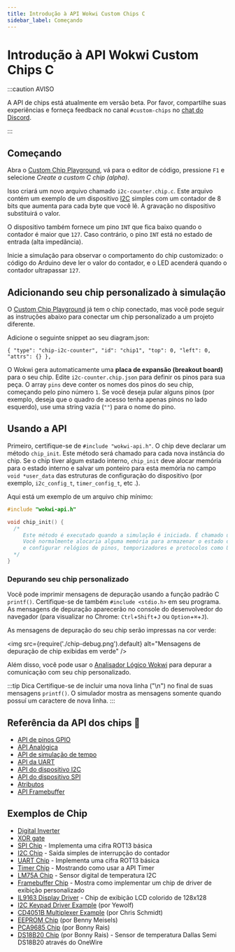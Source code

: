 ```yaml
---
title: Introdução à API Wokwi Custom Chips C
sidebar_label: Começando
---
```


# Introdução à API Wokwi Custom Chips C

:::caution AVISO

A API de chips está atualmente em versão beta. Por favor, compartilhe suas experiências e forneça feedback no canal `#custom-chips` no [chat do Discord](https://wokwi.com/discord).

:::

## Começando

Abra o [Custom Chip Playground](https://wokwi.com/projects/327144279206003284), vá para o editor de código, pressione `F1` e selecione _Create a custom C chip (alpha)_.

Isso criará um novo arquivo chamado `i2c-counter.chip.c`. Este arquivo contém um exemplo de um dispositivo [I2C](i2c) simples com um contador de 8 bits que aumenta para cada byte que você lê. A gravação no dispositivo substituirá o valor.

O dispositivo também fornece um pino `INT` que fica baixo quando o contador é maior que `127`. Caso contrário, o pino `INT` está no estado de entrada (alta impedância).

Inicie a simulação para observar o comportamento do chip customizado: o código do Arduino deve ler o valor do contador, e o LED acenderá quando o contador ultrapassar `127`.

## Adicionando seu chip personalizado à simulação

O [Custom Chip Playground](https://wokwi.com/projects/327144279206003284) já tem o chip conectado, mas você pode seguir as instruções abaixo para conectar um chip personalizado a um projeto diferente.

Adicione o seguinte snippet ao seu diagram.json:

`{ "type": "chip-i2c-counter", "id": "chip1", "top": 0, "left": 0, "attrs": {} },`

O Wokwi gera automaticamente uma **placa de expansão (breakout board)** para o seu chip. Edite `i2c-counter.chip.json` para definir os pinos para sua peça. O array `pins` deve conter os nomes dos pinos do seu chip, começando pelo pino número `1`. Se você deseja pular alguns pinos (por exemplo, deseja que o quadro de acesso tenha apenas pinos no lado esquerdo), use uma string vazia (`""`) para o nome do pino.

## Usando a API

Primeiro, certifique-se de `#include "wokwi-api.h"`.
O chip deve declarar um método `chip_init`. Este método será chamado para cada nova instância do chip. Se o chip tiver algum estado interno, `chip_init` deve alocar memória para o estado interno e salvar um ponteiro para esta memória no campo `void *user_data` das estruturas de configuração do dispositivo (por exemplo, `i2c_config_t`, `timer_config_t`, etc .).

Aqui está um exemplo de um arquivo chip mínimo:

```cpp
#include "wokwi-api.h"

void chip_init() {
  /*
     Este método é executado quando a simulação é iniciada. É chamado uma vez para cada instância do chip.
     Você normalmente alocaria alguma memória para armazenar o estado do chip, inicializar um monte de pinos com pin_init(),
     e configurar relógios de pinos, temporizadores e protocolos como UART, I2C e SPI.
  */
}
```

### Depurando seu chip personalizado

Você pode imprimir mensagens de depuração usando a função padrão C `printf()`. Certifique-se de também `#include <stdio.h>` em seu programa. As mensagens de depuração aparecerão no console do desenvolvedor do navegador (para visualizar no Chrome: `Ctrl`+`Shift`+`J` ou `Option`+`⌘`+`J`).

As mensagens de depuração do seu chip serão impressas na cor verde:

<img src={require('./chip-debug.png').default} alt="Mensagens de depuração de chip exibidas em verde" />

Além disso, você pode usar o [Analisador Lógico Wokwi](../guides/logic-analyzer) para depurar a comunicação com seu chip personalizado.

:::tip Dica
Certifique-se de incluir uma nova linha ("\n") no final de suas mensagens `printf()`. O simulador mostra as mensagens somente quando possuí um caractere de nova linha.
:::

## Referência da API dos chips 📖

- [API de pinos GPIO](gpio)
- [API Analógica](analog)
- [API de simulação de tempo](time)
- [API da UART](uart)
- [API do dispositivo I2C](i2c)
- [API do dispositivo SPI](spi)
- [Atributos](attributes)
- [API Framebuffer](framebuffer)

## Exemplos de Chip

- [Digital Inverter](https://wokwi.com/projects/327458636089524820)
- [XOR gate](https://wokwi.com/projects/329456176677782100)
- [SPI Chip](https://wokwi.com/projects/330669951756010068) - Implementa uma cifra ROT13 básica
- [I2C Chip](https://wokwi.com/projects/344061754973618771) - Saída simples de interrupção do contador
- [UART Chip](https://wokwi.com/projects/333638144389808723) - Implementa uma cifra ROT13 básica
- [Timer Chip](https://wokwi.com/projects/341265875285836370) - Mostrando como usar a API Timer
- [LM75A Chip](https://wokwi.com/projects/344037885763125843) - Sensor digital de temperatura I2C
- [Framebuffer Chip](https://wokwi.com/projects/330503863007183442) - Mostra como implementar um chip de driver de exibição personalizado
- [IL9163 Display Driver](https://wokwi.com/projects/333332561949360723) - Chip de exibição LCD colorido de 128x128
- [I2C Keypad Driver Example](https://wokwi.com/projects/344059749365449300) (por Yewolf)
- [CD4051B Multiplexer Example](https://wokwi.com/projects/343522915673702994) (por Chris Schmidt)
- [EEPROM Chip](https://wokwi.com/projects/329482717479567954) (por Benny Meisels)
- [PCA9685 Chip](https://wokwi.com/projects/348856116302578258) (por Bonny Rais)
- [DS18B20 Chip](https://wokwi.com/projects/349898396478210642) (por Bonny Rais) - Sensor de temperatura Dallas Semi DS18B20 através do OneWire

